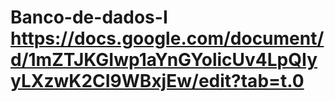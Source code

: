 # Banco-de-dados-I https://docs.google.com/document/d/1mZTJKGIwp1aYnGYolicUv4LpQIyyLXzwK2CI9WBxjEw/edit?tab=t.0

